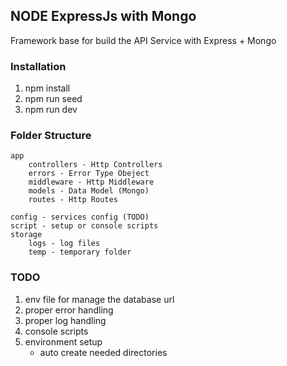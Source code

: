 ## NODE ExpressJs with Mongo

Framework base for build the API Service with Express + Mongo


### Installation

1. npm install
2. npm run seed
3. npm run dev


### Folder Structure

    app
        controllers - Http Controllers
        errors - Error Type Obeject
        middleware - Http Middleware
        models - Data Model (Mongo)
        routes - Http Routes

    config - services config (TODO)
    script - setup or console scripts
    storage
        logs - log files
        temp - temporary folder


### TODO

1. env file for manage the database url
2. proper error handling
3. proper log handling
4. console scripts
5. environment setup
    - auto create needed directories
